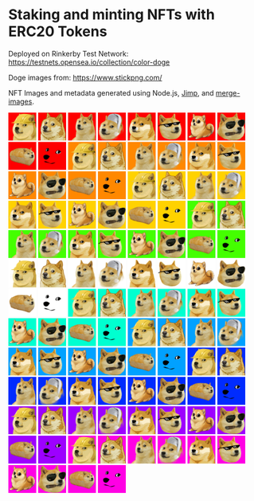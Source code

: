 # Staking and minting NFTs with ERC20 Tokens
Deployed on Rinkerby Test Network: https://testnets.opensea.io/collection/color-doge

Doge images from: https://www.stickpng.com/

NFT Images and metadata generated using Node.js, [Jimp](https://www.npmjs.com/package/jimp), and [merge-images](https://www.npmjs.com/package/merge-images).
<p float="left">
<img src="https://github.com/markpking2/ERC721-NFT-Staking-ERC20/blob/master/NFTFiles/images/0.jpeg?raw=true" width="56" style="display:inline-block"/>
<img src="https://github.com/markpking2/ERC721-NFT-Staking-ERC20/blob/master/NFTFiles/images/1.jpeg?raw=true" width="56" style="display:inline-block"/>
<img src="https://github.com/markpking2/ERC721-NFT-Staking-ERC20/blob/master/NFTFiles/images/2.jpeg?raw=true" width="56" style="display:inline-block"/>
<img src="https://github.com/markpking2/ERC721-NFT-Staking-ERC20/blob/master/NFTFiles/images/3.jpeg?raw=true" width="56" style="display:inline-block"/>
<img src="https://github.com/markpking2/ERC721-NFT-Staking-ERC20/blob/master/NFTFiles/images/4.jpeg?raw=true" width="56" style="display:inline-block"/>
<img src="https://github.com/markpking2/ERC721-NFT-Staking-ERC20/blob/master/NFTFiles/images/5.jpeg?raw=true" width="56" style="display:inline-block"/>
<img src="https://github.com/markpking2/ERC721-NFT-Staking-ERC20/blob/master/NFTFiles/images/6.jpeg?raw=true" width="56" style="display:inline-block"/>
<img src="https://github.com/markpking2/ERC721-NFT-Staking-ERC20/blob/master/NFTFiles/images/7.jpeg?raw=true" width="56" style="display:inline-block"/>
<img src="https://github.com/markpking2/ERC721-NFT-Staking-ERC20/blob/master/NFTFiles/images/8.jpeg?raw=true" width="56" style="display:inline-block"/>
<img src="https://github.com/markpking2/ERC721-NFT-Staking-ERC20/blob/master/NFTFiles/images/9.jpeg?raw=true" width="56" style="display:inline-block"/>
<img src="https://github.com/markpking2/ERC721-NFT-Staking-ERC20/blob/master/NFTFiles/images/10.jpeg?raw=true" width="56" style="display:inline-block"/>
<img src="https://github.com/markpking2/ERC721-NFT-Staking-ERC20/blob/master/NFTFiles/images/11.jpeg?raw=true" width="56" style="display:inline-block"/>
<img src="https://github.com/markpking2/ERC721-NFT-Staking-ERC20/blob/master/NFTFiles/images/12.jpeg?raw=true" width="56" style="display:inline-block"/>
<img src="https://github.com/markpking2/ERC721-NFT-Staking-ERC20/blob/master/NFTFiles/images/13.jpeg?raw=true" width="56" style="display:inline-block"/>
<img src="https://github.com/markpking2/ERC721-NFT-Staking-ERC20/blob/master/NFTFiles/images/14.jpeg?raw=true" width="56" style="display:inline-block"/>
<img src="https://github.com/markpking2/ERC721-NFT-Staking-ERC20/blob/master/NFTFiles/images/15.jpeg?raw=true" width="56" style="display:inline-block"/>
<img src="https://github.com/markpking2/ERC721-NFT-Staking-ERC20/blob/master/NFTFiles/images/16.jpeg?raw=true" width="56" style="display:inline-block"/>
<img src="https://github.com/markpking2/ERC721-NFT-Staking-ERC20/blob/master/NFTFiles/images/17.jpeg?raw=true" width="56" style="display:inline-block"/>
<img src="https://github.com/markpking2/ERC721-NFT-Staking-ERC20/blob/master/NFTFiles/images/18.jpeg?raw=true" width="56" style="display:inline-block"/>
<img src="https://github.com/markpking2/ERC721-NFT-Staking-ERC20/blob/master/NFTFiles/images/19.jpeg?raw=true" width="56" style="display:inline-block"/>
<img src="https://github.com/markpking2/ERC721-NFT-Staking-ERC20/blob/master/NFTFiles/images/20.jpeg?raw=true" width="56" style="display:inline-block"/>
<img src="https://github.com/markpking2/ERC721-NFT-Staking-ERC20/blob/master/NFTFiles/images/21.jpeg?raw=true" width="56" style="display:inline-block"/>
<img src="https://github.com/markpking2/ERC721-NFT-Staking-ERC20/blob/master/NFTFiles/images/22.jpeg?raw=true" width="56" style="display:inline-block"/>
<img src="https://github.com/markpking2/ERC721-NFT-Staking-ERC20/blob/master/NFTFiles/images/23.jpeg?raw=true" width="56" style="display:inline-block"/>
<img src="https://github.com/markpking2/ERC721-NFT-Staking-ERC20/blob/master/NFTFiles/images/24.jpeg?raw=true" width="56" style="display:inline-block"/>
<img src="https://github.com/markpking2/ERC721-NFT-Staking-ERC20/blob/master/NFTFiles/images/25.jpeg?raw=true" width="56" style="display:inline-block"/>
<img src="https://github.com/markpking2/ERC721-NFT-Staking-ERC20/blob/master/NFTFiles/images/26.jpeg?raw=true" width="56" style="display:inline-block"/>
<img src="https://github.com/markpking2/ERC721-NFT-Staking-ERC20/blob/master/NFTFiles/images/27.jpeg?raw=true" width="56" style="display:inline-block"/>
<img src="https://github.com/markpking2/ERC721-NFT-Staking-ERC20/blob/master/NFTFiles/images/28.jpeg?raw=true" width="56" style="display:inline-block"/>
<img src="https://github.com/markpking2/ERC721-NFT-Staking-ERC20/blob/master/NFTFiles/images/29.jpeg?raw=true" width="56" style="display:inline-block"/>
<img src="https://github.com/markpking2/ERC721-NFT-Staking-ERC20/blob/master/NFTFiles/images/30.jpeg?raw=true" width="56" style="display:inline-block"/>
<img src="https://github.com/markpking2/ERC721-NFT-Staking-ERC20/blob/master/NFTFiles/images/31.jpeg?raw=true" width="56" style="display:inline-block"/>
<img src="https://github.com/markpking2/ERC721-NFT-Staking-ERC20/blob/master/NFTFiles/images/32.jpeg?raw=true" width="56" style="display:inline-block"/>
<img src="https://github.com/markpking2/ERC721-NFT-Staking-ERC20/blob/master/NFTFiles/images/33.jpeg?raw=true" width="56" style="display:inline-block"/>
<img src="https://github.com/markpking2/ERC721-NFT-Staking-ERC20/blob/master/NFTFiles/images/34.jpeg?raw=true" width="56" style="display:inline-block"/>
<img src="https://github.com/markpking2/ERC721-NFT-Staking-ERC20/blob/master/NFTFiles/images/35.jpeg?raw=true" width="56" style="display:inline-block"/>
<img src="https://github.com/markpking2/ERC721-NFT-Staking-ERC20/blob/master/NFTFiles/images/36.jpeg?raw=true" width="56" style="display:inline-block"/>
<img src="https://github.com/markpking2/ERC721-NFT-Staking-ERC20/blob/master/NFTFiles/images/37.jpeg?raw=true" width="56" style="display:inline-block"/>
<img src="https://github.com/markpking2/ERC721-NFT-Staking-ERC20/blob/master/NFTFiles/images/38.jpeg?raw=true" width="56" style="display:inline-block"/>
<img src="https://github.com/markpking2/ERC721-NFT-Staking-ERC20/blob/master/NFTFiles/images/39.jpeg?raw=true" width="56" style="display:inline-block"/>
<img src="https://github.com/markpking2/ERC721-NFT-Staking-ERC20/blob/master/NFTFiles/images/40.jpeg?raw=true" width="56" style="display:inline-block"/>
<img src="https://github.com/markpking2/ERC721-NFT-Staking-ERC20/blob/master/NFTFiles/images/41.jpeg?raw=true" width="56" style="display:inline-block"/>
<img src="https://github.com/markpking2/ERC721-NFT-Staking-ERC20/blob/master/NFTFiles/images/42.jpeg?raw=true" width="56" style="display:inline-block"/>
<img src="https://github.com/markpking2/ERC721-NFT-Staking-ERC20/blob/master/NFTFiles/images/43.jpeg?raw=true" width="56" style="display:inline-block"/>
<img src="https://github.com/markpking2/ERC721-NFT-Staking-ERC20/blob/master/NFTFiles/images/44.jpeg?raw=true" width="56" style="display:inline-block"/>
<img src="https://github.com/markpking2/ERC721-NFT-Staking-ERC20/blob/master/NFTFiles/images/45.jpeg?raw=true" width="56" style="display:inline-block"/>
<img src="https://github.com/markpking2/ERC721-NFT-Staking-ERC20/blob/master/NFTFiles/images/46.jpeg?raw=true" width="56" style="display:inline-block"/>
<img src="https://github.com/markpking2/ERC721-NFT-Staking-ERC20/blob/master/NFTFiles/images/47.jpeg?raw=true" width="56" style="display:inline-block"/>
<img src="https://github.com/markpking2/ERC721-NFT-Staking-ERC20/blob/master/NFTFiles/images/48.jpeg?raw=true" width="56" style="display:inline-block"/>
<img src="https://github.com/markpking2/ERC721-NFT-Staking-ERC20/blob/master/NFTFiles/images/49.jpeg?raw=true" width="56" style="display:inline-block"/>
<img src="https://github.com/markpking2/ERC721-NFT-Staking-ERC20/blob/master/NFTFiles/images/50.jpeg?raw=true" width="56" style="display:inline-block"/>
<img src="https://github.com/markpking2/ERC721-NFT-Staking-ERC20/blob/master/NFTFiles/images/51.jpeg?raw=true" width="56" style="display:inline-block"/>
<img src="https://github.com/markpking2/ERC721-NFT-Staking-ERC20/blob/master/NFTFiles/images/52.jpeg?raw=true" width="56" style="display:inline-block"/>
<img src="https://github.com/markpking2/ERC721-NFT-Staking-ERC20/blob/master/NFTFiles/images/53.jpeg?raw=true" width="56" style="display:inline-block"/>
<img src="https://github.com/markpking2/ERC721-NFT-Staking-ERC20/blob/master/NFTFiles/images/54.jpeg?raw=true" width="56" style="display:inline-block"/>
<img src="https://github.com/markpking2/ERC721-NFT-Staking-ERC20/blob/master/NFTFiles/images/55.jpeg?raw=true" width="56" style="display:inline-block"/>
<img src="https://github.com/markpking2/ERC721-NFT-Staking-ERC20/blob/master/NFTFiles/images/56.jpeg?raw=true" width="56" style="display:inline-block"/>
<img src="https://github.com/markpking2/ERC721-NFT-Staking-ERC20/blob/master/NFTFiles/images/57.jpeg?raw=true" width="56" style="display:inline-block"/>
<img src="https://github.com/markpking2/ERC721-NFT-Staking-ERC20/blob/master/NFTFiles/images/58.jpeg?raw=true" width="56" style="display:inline-block"/>
<img src="https://github.com/markpking2/ERC721-NFT-Staking-ERC20/blob/master/NFTFiles/images/59.jpeg?raw=true" width="56" style="display:inline-block"/>
<img src="https://github.com/markpking2/ERC721-NFT-Staking-ERC20/blob/master/NFTFiles/images/60.jpeg?raw=true" width="56" style="display:inline-block"/>
<img src="https://github.com/markpking2/ERC721-NFT-Staking-ERC20/blob/master/NFTFiles/images/61.jpeg?raw=true" width="56" style="display:inline-block"/>
<img src="https://github.com/markpking2/ERC721-NFT-Staking-ERC20/blob/master/NFTFiles/images/62.jpeg?raw=true" width="56" style="display:inline-block"/>
<img src="https://github.com/markpking2/ERC721-NFT-Staking-ERC20/blob/master/NFTFiles/images/63.jpeg?raw=true" width="56" style="display:inline-block"/>
<img src="https://github.com/markpking2/ERC721-NFT-Staking-ERC20/blob/master/NFTFiles/images/64.jpeg?raw=true" width="56" style="display:inline-block"/>
<img src="https://github.com/markpking2/ERC721-NFT-Staking-ERC20/blob/master/NFTFiles/images/65.jpeg?raw=true" width="56" style="display:inline-block"/>
<img src="https://github.com/markpking2/ERC721-NFT-Staking-ERC20/blob/master/NFTFiles/images/66.jpeg?raw=true" width="56" style="display:inline-block"/>
<img src="https://github.com/markpking2/ERC721-NFT-Staking-ERC20/blob/master/NFTFiles/images/67.jpeg?raw=true" width="56" style="display:inline-block"/>
<img src="https://github.com/markpking2/ERC721-NFT-Staking-ERC20/blob/master/NFTFiles/images/68.jpeg?raw=true" width="56" style="display:inline-block"/>
<img src="https://github.com/markpking2/ERC721-NFT-Staking-ERC20/blob/master/NFTFiles/images/69.jpeg?raw=true" width="56" style="display:inline-block"/>
<img src="https://github.com/markpking2/ERC721-NFT-Staking-ERC20/blob/master/NFTFiles/images/70.jpeg?raw=true" width="56" style="display:inline-block"/>
<img src="https://github.com/markpking2/ERC721-NFT-Staking-ERC20/blob/master/NFTFiles/images/71.jpeg?raw=true" width="56" style="display:inline-block"/>
<img src="https://github.com/markpking2/ERC721-NFT-Staking-ERC20/blob/master/NFTFiles/images/72.jpeg?raw=true" width="56" style="display:inline-block"/>
<img src="https://github.com/markpking2/ERC721-NFT-Staking-ERC20/blob/master/NFTFiles/images/73.jpeg?raw=true" width="56" style="display:inline-block"/>
<img src="https://github.com/markpking2/ERC721-NFT-Staking-ERC20/blob/master/NFTFiles/images/74.jpeg?raw=true" width="56" style="display:inline-block"/>
<img src="https://github.com/markpking2/ERC721-NFT-Staking-ERC20/blob/master/NFTFiles/images/75.jpeg?raw=true" width="56" style="display:inline-block"/>
<img src="https://github.com/markpking2/ERC721-NFT-Staking-ERC20/blob/master/NFTFiles/images/76.jpeg?raw=true" width="56" style="display:inline-block"/>
<img src="https://github.com/markpking2/ERC721-NFT-Staking-ERC20/blob/master/NFTFiles/images/77.jpeg?raw=true" width="56" style="display:inline-block"/>
<img src="https://github.com/markpking2/ERC721-NFT-Staking-ERC20/blob/master/NFTFiles/images/78.jpeg?raw=true" width="56" style="display:inline-block"/>
<img src="https://github.com/markpking2/ERC721-NFT-Staking-ERC20/blob/master/NFTFiles/images/79.jpeg?raw=true" width="56" style="display:inline-block"/>
<img src="https://github.com/markpking2/ERC721-NFT-Staking-ERC20/blob/master/NFTFiles/images/80.jpeg?raw=true" width="56" style="display:inline-block"/>
<img src="https://github.com/markpking2/ERC721-NFT-Staking-ERC20/blob/master/NFTFiles/images/81.jpeg?raw=true" width="56" style="display:inline-block"/>
<img src="https://github.com/markpking2/ERC721-NFT-Staking-ERC20/blob/master/NFTFiles/images/82.jpeg?raw=true" width="56" style="display:inline-block"/>
<img src="https://github.com/markpking2/ERC721-NFT-Staking-ERC20/blob/master/NFTFiles/images/83.jpeg?raw=true" width="56" style="display:inline-block"/>
<img src="https://github.com/markpking2/ERC721-NFT-Staking-ERC20/blob/master/NFTFiles/images/84.jpeg?raw=true" width="56" style="display:inline-block"/>
<img src="https://github.com/markpking2/ERC721-NFT-Staking-ERC20/blob/master/NFTFiles/images/85.jpeg?raw=true" width="56" style="display:inline-block"/>
<img src="https://github.com/markpking2/ERC721-NFT-Staking-ERC20/blob/master/NFTFiles/images/86.jpeg?raw=true" width="56" style="display:inline-block"/>
<img src="https://github.com/markpking2/ERC721-NFT-Staking-ERC20/blob/master/NFTFiles/images/87.jpeg?raw=true" width="56" style="display:inline-block"/>
<img src="https://github.com/markpking2/ERC721-NFT-Staking-ERC20/blob/master/NFTFiles/images/88.jpeg?raw=true" width="56" style="display:inline-block"/>
<img src="https://github.com/markpking2/ERC721-NFT-Staking-ERC20/blob/master/NFTFiles/images/89.jpeg?raw=true" width="56" style="display:inline-block"/>
<img src="https://github.com/markpking2/ERC721-NFT-Staking-ERC20/blob/master/NFTFiles/images/90.jpeg?raw=true" width="56" style="display:inline-block"/>
<img src="https://github.com/markpking2/ERC721-NFT-Staking-ERC20/blob/master/NFTFiles/images/91.jpeg?raw=true" width="56" style="display:inline-block"/>
<img src="https://github.com/markpking2/ERC721-NFT-Staking-ERC20/blob/master/NFTFiles/images/92.jpeg?raw=true" width="56" style="display:inline-block"/>
<img src="https://github.com/markpking2/ERC721-NFT-Staking-ERC20/blob/master/NFTFiles/images/93.jpeg?raw=true" width="56" style="display:inline-block"/>
<img src="https://github.com/markpking2/ERC721-NFT-Staking-ERC20/blob/master/NFTFiles/images/94.jpeg?raw=true" width="56" style="display:inline-block"/>
<img src="https://github.com/markpking2/ERC721-NFT-Staking-ERC20/blob/master/NFTFiles/images/95.jpeg?raw=true" width="56" style="display:inline-block"/>
<img src="https://github.com/markpking2/ERC721-NFT-Staking-ERC20/blob/master/NFTFiles/images/96.jpeg?raw=true" width="56" style="display:inline-block"/>
<img src="https://github.com/markpking2/ERC721-NFT-Staking-ERC20/blob/master/NFTFiles/images/97.jpeg?raw=true" width="56" style="display:inline-block"/>
<img src="https://github.com/markpking2/ERC721-NFT-Staking-ERC20/blob/master/NFTFiles/images/98.jpeg?raw=true" width="56" style="display:inline-block"/>
<img src="https://github.com/markpking2/ERC721-NFT-Staking-ERC20/blob/master/NFTFiles/images/99.jpeg?raw=true" width="56" style="display:inline-block"/>

</p>
